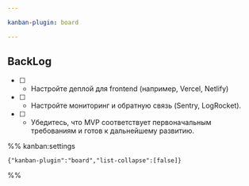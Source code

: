 ```yaml
---

kanban-plugin: board

---
```


## BackLog

- [ ] - Настройте деплой для frontend (например, Vercel, Netlify)
- [ ] - Настройте мониторинг и обратную связь (Sentry, LogRocket).
- [ ] - Убедитесь, что MVP соответствует первоначальным требованиям и готов к дальнейшему развитию.




%% kanban:settings
```
{"kanban-plugin":"board","list-collapse":[false]}
```
%%